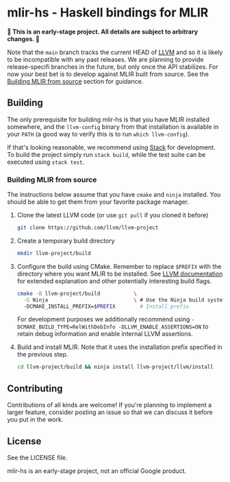 # mlir-hs - Haskell bindings for MLIR

**🚨 This is an early-stage project. All details are subject to arbitrary changes. 🚨**

Note that the `main` branch tracks the current HEAD of [LLVM](https://github.com/llvm/llvm-project)
and so it is likely to be incompatible with any past releases. We are planning to
provide release-specifi branches in the future, but only once the API stabilizes.
For now your best bet is to develop against MLIR built from source. See the
[Building MLIR from source](#building-mlir-from-source) section for guidance.

## Building

The only prerequisite for building mlir-hs is that you have MLIR installed
somewhere, and the `llvm-config` binary from that installation is available
in your `PATH` (a good way to verify this is to run `which llvm-config`).

If that's looking reasonable, we recommend using [Stack](https://haskellstack.org)
for development. To build the project simply run `stack build`, while the test
suite can be executed using `stack test`.

### Building MLIR from source

The instructions below assume that you have `cmake` and `ninja` installed.
You should be able to get them from your favorite package manager.

  1. Clone the latest LLVM code (or use `git pull` if you cloned it before)
     ```bash
     git clone https://github.com/llvm/llvm-project
     ```

  2. Create a temporary build directory
     ```bash
     mkdir llvm-project/build
     ```

  3. Configure the build using CMake. Remember to replace `$PREFIX` with the directory
     where you want MLIR to be installed. See [LLVM documentation](https://llvm.org/docs/CMake.html)
     for extended explanation and other potentially interesting build flags.
     ```bash
     cmake -B llvm-project/build           \
       -G Ninja                            \ # Use the Ninja build system
       -DCMAKE_INSTALL_PREFIX=$PREFIX        # Install prefix
     ```
     For development purposes we additionally recommend using
     `-DCMAKE_BUILD_TYPE=RelWithDebInfo -DLLVM_ENABLE_ASSERTIONS=ON`
     to retain debug information and enable internal LLVM assertions.

  4. Build and install MLIR. Note that it uses the installation prefix specified
     in the previous step.
     ```bash
     cd llvm-project/build && ninja install llvm-project/llvm/install
     ```

## Contributing

Contributions of all kinds are welcome! If you're planning to implement a larger feature,
consider posting an issue so that we can discuss it before you put in the work.

## License

See the LICENSE file.

mlir-hs is an early-stage project, not an official Google product.
